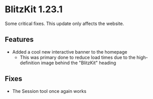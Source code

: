 # BlitzKit 1.23.1

Some critical fixes. This update only affects the website.

## Features

- Added a cool new interactive banner to the homepage
  - This was primary done to reduce load times due to the high-definition image behind the "BlitzKit" heading

## Fixes

- The Session tool once again works
